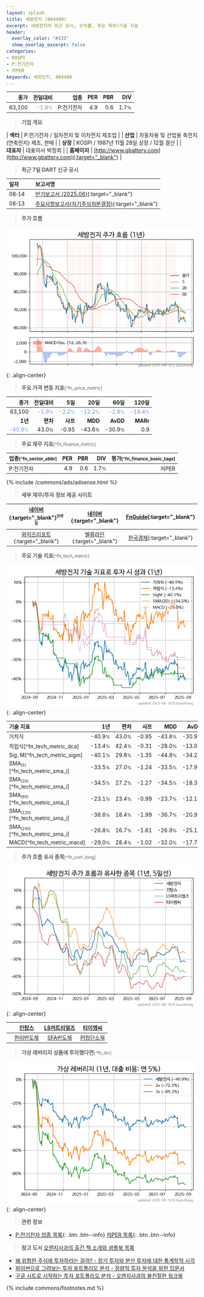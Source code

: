 ```yaml
---
layout: splash
title: 세방전지 (004490)
excerpt: 세방전지의 최근 공시, 수익률, 주요 재무/기술 지표
header:
  overlay_color: "#333"
  show_overlay_excerpt: false
categories:
- KOSPI
- P:전기전자
- 저PER
keywords: 세방전지, 004490
---
```


| **종가** | **전일대비** | **업종** | **PER** | **PBR** | **DIV** |
| -------: | -----------: | -------: | ------: | ------: | ------: |
| 63,100 | <span style="color: cornflowerblue">-1.9<small>%</small></span> | P:전기전자 | 4.9 | 0.6 | 1.7<small>%</small> |

<!-- more -->


> **기업 개요**<a id="company"></a>

| <span style="white-space:nowrap;">**섹터**</span> | P:전기전자 / 일차전지 및 이차전지 제조업 |
| <span style="white-space:nowrap;">**산업**</span> | 자동차용 및 산업용 축전지(연축전지) 제조, 판매 |
| <span style="white-space:nowrap;">**상장**</span> | KOSPI / 1987년 11월 28일 상장 / 12월 결산 |
| <span style="white-space:nowrap;">**대표자**</span> | 대표이사 박정희 |
| <span style="white-space:nowrap;">**홈페이지**</span> | [http://www.gbattery.com](http://www.gbattery.com){:target="_blank"} |


> **최근 7일 DART 신규 공시**<a id="dart"></a>

| **일자** |      | **보고서명** |
| :------- | :--- | :----------- |
| 08&#x2011;14 | | [반기보고서 (2025.06)](https://dart.fss.or.kr/dsaf001/main.do?rcpNo=20250814002444){:target="_blank"} |
| 08&#x2011;13 | | [주요사항보고서(자기주식처분결정)](https://dart.fss.or.kr/dsaf001/main.do?rcpNo=20250813001180){:target="_blank"} |


> **주가 흐름**<a id="price"></a>

![004490](/stock/images/004490.png){: .align-center}


> **주요 가격 변동 지표**<small>[^fn_price_metric]</small>

| **종가** | **전일대비** | **5일** | **20일** | **60일** | **120일** |
| -------: | -----------: | ------: | -------: | -------: | --------: |
| 63,100 | <span style="color: cornflowerblue">-1.9<small>%</small></span> | <span style="color: cornflowerblue">-2.2<small>%</small></span> | <span style="color: cornflowerblue">-12.2<small>%</small></span> | <span style="color: cornflowerblue">-2.8<small>%</small></span> | <span style="color: cornflowerblue">-19.4<small>%</small></span> |
| **1년** | **편차** | **샤프** | **MDD** | **AvDD** | **MARr** |
| <span style="color: cornflowerblue">-40.9<small>%</small></span> | 43.0<small>%</small> | -0.95 | -43.6<small>%</small> | -30.9<small>%</small> | 0.9 |


> **주요 재무 지표**<small>[^fn_finance_metric]</small>

| **업종**<small>[^fn_sector_abbr]</small> | **PER** | **PBR** | **DIV** | **평가**<small>[^fn_finance_basic_tags]</small> |
| :--------------------------------------- | ------: | ------: | ------: | ----------------------------------------------: |
| P:전기전자 | 4.9 | 0.6 | 1.7<small>%</small> | 저PER |



{% include /commons/ads/adsense.html %}

> **세부 재무/투자 정보 제공 사이트**

| [네이버](https://m.stock.naver.com/domestic/stock/004490/finance/summary){:target="_blank"}<sup><small>모바일</small></sup> | [네이버](https://finance.naver.com/item/coinfo.naver?code=004490){:target="_blank"} | [FnGuide](https://comp.fnguide.com/SVO2/ASP/SVD_Invest.asp?gicode=A004490&MenuYn=Y){:target="_blank"} |
| :---: | :---: | :---: |
| [와이즈리포트](https://comp.wisereport.co.kr/company/c1040001.aspx?cmp_cd=004490){:target="_blank"} | [밸류라인](https://www.valueline.co.kr/finance/summary/004490){:target="_blank"} | [한국경제](https://markets.hankyung.com/stock/004490/financial-summary){:target="_blank"} |


> **주요 기술 지표**<small>[^fn_tech_metric]</small>


![004490](/stock/images/004490_tech.png){: .align-center}

| **기술 지표** | **1년** | **편차** | **샤프** | **MDD** | **AvDD** |
| :------------ | ------: | -----------: | -------: | ------: | -------: |
| 거치식 | -40.9<small>%</small> | 43.0<small>%</small> | -0.95 | -43.6<small>%</small> | -30.9<small>%</small> |
| 적립식[^fn_tech_metric_dca] | -13.4<small>%</small> | 42.4<small>%</small> | -0.31 | -28.0<small>%</small> | -13.0<small>%</small> |
| Sig. M[^fn_tech_metric_sigm] | -40.1<small>%</small> | 29.8<small>%</small> | -1.35 | -44.8<small>%</small> | -34.2<small>%</small> |
| SMA<small><sub>(5)</sub></small>[^fn_tech_metric_sma_i] | -33.5<small>%</small> | 27.0<small>%</small> | -1.24 | -33.5<small>%</small> | -17.9<small>%</small> |
| SMA<small><sub>(20)</sub></small>[^fn_tech_metric_sma_i] | -34.5<small>%</small> | 27.2<small>%</small> | -1.27 | -34.5<small>%</small> | -18.3<small>%</small> |
| SMA<small><sub>(60)</sub></small>[^fn_tech_metric_sma_i] | -23.1<small>%</small> | 23.4<small>%</small> | -0.99 | -23.7<small>%</small> | -12.1<small>%</small> |
| SMA<small><sub>(120)</sub></small>[^fn_tech_metric_sma_i] | -36.6<small>%</small> | 18.4<small>%</small> | -1.99 | -36.7<small>%</small> | -20.9<small>%</small> |
| SMA<small><sub>(240)</sub></small>[^fn_tech_metric_sma_i] | -26.8<small>%</small> | 16.7<small>%</small> | -1.61 | -26.9<small>%</small> | -25.1<small>%</small> |
| MACD[^fn_tech_metric_macd] | -29.0<small>%</small> | 28.4<small>%</small> | -1.02 | -32.0<small>%</small> | -17.7<small>%</small> |


> **주가 흐름 유사 종목**<a id="corr"></a><small>[^fn_corr_long]</small>

![004490](/stock/images/004490_corr.png){: .align-center}

|       | [인탑스](/049070/) | [LS머트리얼즈](/417200/) | [티이엠씨](/425040/) |
| :---: | :------------------------------------: | :------------------------------------: | :------------------------------------: |
|       | [한미반도체](/042700/) | [SFA반도체](/036540/) | [PI첨단소재](/178920/) |


> **가상 레버리지 상품에 투자했다면**<a id="2x"></a><small>[^fn_lev]</small>

![004490](/stock/images/004490_2x.png){: .align-center}


> **관련 정보**

- [P:전기전자 업종 목록](/stats/sector/kospi_업종_전기전자_종목/){: .btn .btn--info} [저PER 목록](/fn/fn_low_per/){: .btn .btn--info}

> **참고 도서** [오렌지사과의 출간 책 소개와 샘플북 목록](https://kongdori.tistory.com/691)

- [왜 위험한 주식에 투자하라는 걸까? - 장기 투자와 분산 투자에 대한 통계학적 시각](https://kongdori.tistory.com/421)
- [파이썬으로 그려보는 투자 포트폴리오 분석  - 정량적 투자 분석을 위한 입문서](https://kongdori.tistory.com/643)
- [구글 시트로 시작하는 투자 포트폴리오 분석 - 오렌지사과의 불친절한 워크북](https://kongdori.tistory.com/449)


{% include commons/footnotes.md %}
